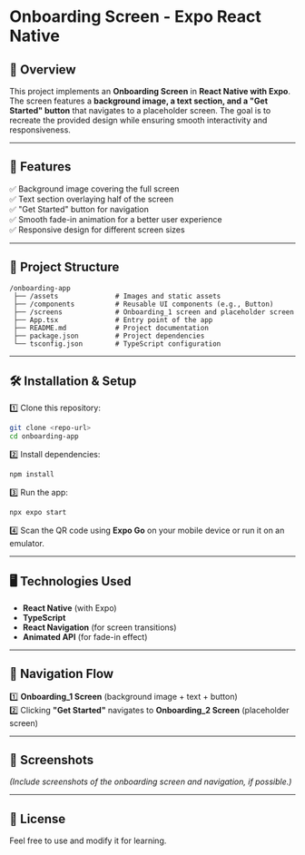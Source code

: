 # **Onboarding Screen - Expo React Native**

## **📌 Overview**

This project implements an **Onboarding Screen** in **React Native with Expo**. The screen features a **background image, a text section, and a "Get Started" button** that navigates to a placeholder screen. The goal is to recreate the provided design while ensuring smooth interactivity and responsiveness.

---

## **🚀 Features**

✅ Background image covering the full screen  
✅ Text section overlaying half of the screen  
✅ "Get Started" button for navigation  
✅ Smooth fade-in animation for a better user experience  
✅ Responsive design for different screen sizes

---

## **📂 Project Structure**

```
/onboarding-app
 ├── /assets              # Images and static assets
 ├── /components          # Reusable UI components (e.g., Button)
 ├── /screens             # Onboarding_1 screen and placeholder screen
 ├── App.tsx              # Entry point of the app
 ├── README.md            # Project documentation
 ├── package.json         # Project dependencies
 └── tsconfig.json        # TypeScript configuration
```

---

## **🛠️ Installation & Setup**

1️⃣ Clone this repository:

```sh
git clone <repo-url>
cd onboarding-app
```

2️⃣ Install dependencies:

```sh
npm install
```

3️⃣ Run the app:

```sh
npx expo start
```

4️⃣ Scan the QR code using **Expo Go** on your mobile device or run it on an emulator.

---

## **🖥️ Technologies Used**

- **React Native** (with Expo)
- **TypeScript**
- **React Navigation** (for screen transitions)
- **Animated API** (for fade-in effect)

---

## **🔗 Navigation Flow**

1️⃣ **Onboarding_1 Screen** (background image + text + button)  
2️⃣ Clicking **"Get Started"** navigates to **Onboarding_2 Screen** (placeholder screen)

---

## **📱 Screenshots**

_(Include screenshots of the onboarding screen and navigation, if possible.)_

---

## **📄 License**

Feel free to use and modify it for learning.
